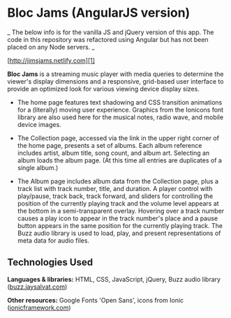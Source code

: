# **Bloc Jams** (AngularJS version)

_ The below info is for the vanilla JS and jQuery version of this app. The code in this repository was refactored using Angular but has not been placed on any Node servers. _

[http://jimsjams.netlify.com][1]

**Bloc Jams** is a streaming music player with media queries to determine the viewer's display dimensions and a responsive, grid-based user interface to provide an optimized look for various viewing device display sizes.

  * The home page features text shadowing and CSS transition animations for a (literally) moving user experience. Graphics from the Ionicons font library are also used here for the musical notes, radio wave, and mobile device images.  

  * The Collection page, accessed via the link in the upper right corner of the home page, presents a set of albums. Each album reference includes artist, album title, song count, and album art. Selecting an album loads the album page. (At this time all entries are duplicates of a single album.)

  * The Album page includes album data from the Collection page, plus a track list with track number, title, and duration. A player control with play/pause, track back, track forward, and sliders for controlling the position of the currently playing track and the volume level appears at the bottom in a semi-transparent overlay. Hovering over a track number causes a play icon to appear in the track number's place and a pause button appears in the same position for the currently playing track. The Buzz audio library is used to load, play, and present representations of meta data for audio files.

## **Technologies Used**

**Languages & libraries:** HTML, CSS, JavaScript, jQuery, Buzz audio library ([buzz.jaysalvat.com][2])

**Other resources:** Google Fonts 'Open Sans', icons from Ionic ([ionicframework.com][3])




   [1]: http://jimsjams.netlify.com
   [2]: http://buzz.jaysalvat.com
   [3]: http://ionicframework.com
